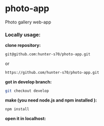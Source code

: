 # photo-app
Photo gallery web-app

<h3><strong>Locally usage:</strong></h3>

<strong>clone repository:</strong>
```bash
git@github.com:hunter-s70/photo-app.git
```
or 
```bash
https://github.com/hunter-s70/photo-app.git
```
<strong>got in develop branch:</strong>
```bash
git checkout develop
```
<strong>make (you need node.js and npm installed ):</strong>
```bash
npm install
```

<strong>open it in localhost:</strong>
